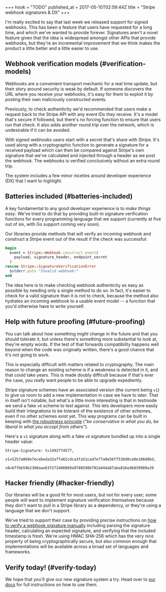 +++
hook = "TODO"
published_at = 2017-05-10T02:59:44Z
title = "Stripe webhook signatures & DX"
+++

I'm really excited to say that last week we released
support for signed webhooks. This has been a feature that
users have requested for a long time, and which we've
wanted to provide forever. Signatures aren't a novel
feature given that the idea is widespread amongst other
APIs that provide webhooks, but they're an incremental
improvement that we think makes the product a little better
and a little easier to use.

## Webhook verification models (#verification-models)

Webhooks are a convenient transport mechanic for a real
time update, but their story around security is weak by
default. If someone discovers the URL where you receive
your webhooks, it's easy for them to exploit it by posting
their own maliciously constructed events.

Previously, to check authenticity we'd recommended that
users make a request back to the Stripe API with any event
IDs they receive. It's a model that's secure if followed,
but there's no forcing function to ensure that users run
that check. It also adds another round trip over the
network, which is undesirable if it can be avoided.

With signed webhooks users start with a secret that's share
with Stripe. It's used along with a cryptographic function
to generate a signature for a received payload which can
then be compared against Stripe's own signature that we've
calculated and injected through a header as we post the
webhook. The webhooks is verified conclusively without an
extra round trip.

The system includes a few minor niceties around developer
experience (DX) that I want to highlight.

## Batteries included (#batteries-included)

A key fundamental to any good developer experience is to
_make things easy_. We've tried to do that by providing
built-in signature verification functions for every
programming language that we support (currently at five out of
six, with Go support coming very soon).

Our libraries provide methods that will verify an incoming
webhook and construct a Stripe event out of the result if
the check was successful:

``` ruby
begin
  event = Stripe::Webhook.construct_event(
    payload, signature_header, endpoint_secret
  )
rescue Stripe::SignatureVerificationError
  $stderr.puts "Invalid webhook!"
end
```

The idea here is to make checking webhook authenticity as
easy as possible by needing only a single method to do so.
In fact, it's easier to check for a valid signature than it
is not to check, because the method also hydrates an
incoming webhook to a usable event model -- a function that
you'd otherwise have to write yourself.

## Help with future proofing (#future-proofing)

You can talk about how something *might* change in the
future and that you should tolerate it, but unless there's
something more substantial to look at, they're empty words.
If the test of that forwards compatibility happens well
beyond when the code was originally written, there's a good
chance that it's not going to work.

This is especially difficult with matters related to
cryptography. The main reason to change an existing scheme
is if a weakness is detected in it, and that could take
years. This is made doubly difficult because if that's ever
the case, you really want people to be able to upgrade
expediently.

Stripe signature schemes have an associated version (the
current being `v1`) to give us room to add a new
implementation in case we have to later. That in itself
isn't notable, but what's a little more interesting is that
in testmode we send a fake `v0` scheme to test against.
This lets developers more easily build their integrations
to be tolerant of the existence of other schemes, even if
no other schemes exist yet. This way programs can be built
in keeping with [the robustness principle][robustness]
(_"be conservative in what you do, be liberal in what you
accept from others"_).

Here's a `v1` signature along with a fake `v0` signature
bundled up into a single header value:

```
Stripe-Signature: t=1492774577,
    v1=5257a869e7ecebeda32affa62cdca3fa51cad7e77a0e56ff536d0ce8e108d8bd,
    v0=6ffbb59b2300aae63f272406069a9788598b792a944a07aba816edb039989a39
```

## Hacker friendly (#hacker-friendly)

Our libraries will be a good fit for most users, but not
for every user; some people will want to implement
signature verification themselves because they don't want
to pull in a Stripe library as a dependency, or they're using
a language that we don't support.

We've tried to support their case by providing precise
instructions on [how to verify a webhook signature
manually][verify-manually] including parsing the signature
header, calculating an expected signature, and verifying
that the included timestamp is fresh. We're using HMAC
SHA-256 which has the very nice property of being
cryptographically secure, but also common enough that
implementations will be available across a broad set of
languages and frameworks.

## Verify today! (#verify-today)

We hope that you'll give our new signature system a try.
Head over to [our docs][signatures] for full instructions
on how to use them.

[libraries]: https://stripe.com/docs/webhooks#verify-official-libraries
[robustness]: https://en.wikipedia.org/wiki/Robustness_principle
[signatures]: https://stripe.com/docs/webhooks#signatures
[verify-manually]: https://stripe.com/docs/webhooks#verify-manually
